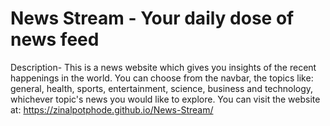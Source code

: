 # News Stream - Your daily dose of news feed
Description- This is a news website which gives you insights of the recent happenings in the world. You can choose from the navbar, the topics like: general, health, sports, entertainment, science, business and technology, whichever topic's news you would like to explore.
You can visit the website at: https://zinalpotphode.github.io/News-Stream/








